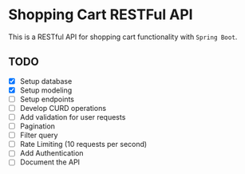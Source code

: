 # Shopping Cart RESTFul API

This is a RESTful API for shopping cart functionality with `Spring Boot`.

## TODO

- [x] Setup database
- [x] Setup modeling
- [ ] Setup endpoints
- [ ] Develop CURD operations
- [ ] Add validation for user requests
- [ ] Pagination
- [ ] Filter query
- [ ] Rate Limiting (10 requests per second)
- [ ] Add Authentication
- [ ] Document the API
